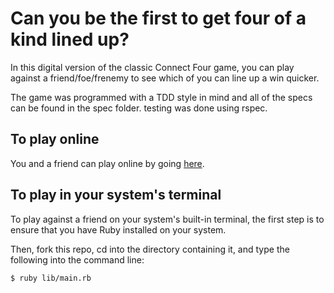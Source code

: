# Can you be the first to get four of a kind lined up?

In this digital version of the classic Connect Four game, you can play against a friend/foe/frenemy to see which of you can line up a win quicker.

The game was programmed with a TDD style in mind and all of the specs can be found in the spec folder. testing was done using rspec.

## To play online

You and a friend can play online by going [here]().

## To play in your system's terminal

To play against a friend on your system's built-in terminal, the first step is to ensure that you have Ruby installed on your system.

Then, fork this repo, cd into the directory containing it, and type the following into the command line:

```
$ ruby lib/main.rb
```